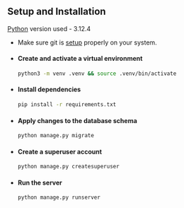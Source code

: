## Setup and Installation

[Python](https://www.python.org/downloads/release/python-3124/) version used - 3.12.4

- Make sure git is [setup](https://www.theodinproject.com/lessons/foundations-setting-up-git) properly on your system.



- #### Create and activate a virtual environment
   ```bash
   python3 -m venv .venv && source .venv/bin/activate
   ```

- #### Install dependencies
   ```bash
   pip install -r requirements.txt
   ```

- #### Apply changes to the database schema
   ```bash
   python manage.py migrate
   ```

- #### Create a superuser account
   ```bash
   python manage.py createsuperuser
   ```

- #### Run the server
   ```bash
   python manage.py runserver
   ```
